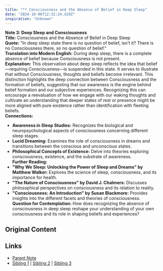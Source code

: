 ```yaml
---
title: "** Consciousness and the Absence of Belief in Deep Sleep"
date: "2024-10-06T12:32:24.429Z"
inspiration: "Unknown"
---
```


  
**Note 3: Deep Sleep and Consciousness**  
**Title:** Consciousness and the Absence of Belief in Deep Sleep  
**Quote:** "In deep sleep state there is no question of belief, isn't it? There is no Consciousness there, so no question of belief."  
**Translation into Modern English:** During deep sleep, there is a complete absence of belief because Consciousness is not present.  
**Explanation:** This observation about deep sleep reflects the idea that belief—requiring Consciousness—is suspended in this state. It serves to illustrate that without Consciousness, thoughts and beliefs become irrelevant. This distinction highlights the deep connection between Consciousness and the formation of beliefs, suggesting that our awareness is the engine behind belief formation and our subjective experiences. Recognizing this can encourage a reevaluation of how we engage with our waking thoughts and cultivate an understanding that deeper states of rest or presence might be more aligned with pure existence rather than identification with fleeting beliefs.  
**Connections:**  
- **Awareness in Sleep Studies:** Recognizes the biological and neuropsychological aspects of consciousness concerning different sleep stages.  
- **Lucid Dreaming:** Examines the role of consciousness in dreams and transitions between the conscious and unconscious states.  
- **Philosophical Concepts of Existence:** Delve into theories exploring consciousness, existence, and the substrate of awareness.  
**Further Reading:**  
- **"Why We Sleep: Unlocking the Power of Sleep and Dreams" by Matthew Walker:** Explores the science of sleep, consciousness, and its importance for health.  
- **"The Nature of Consciousness" by David J. Chalmers:** Discusses philosophical perspectives on consciousness and its relation to reality.  
- **"Consciousness: An Introduction" by Susan Blackmore:** Provides insights into the different facets and theories of consciousness.  
**Question for Contemplation:** How does recognizing the absence of consciousness in deep sleep reshape your understanding of your own consciousness and its role in shaping beliefs and experiences?  


## Original Content



## Links

- [Parent Note](/parent-note.md)
- [Sibling 1](/zettel1.md) | [Sibling 2](/zettel2.md) | [Sibling 3](/zettel3.md)
